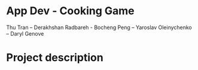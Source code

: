 # App Dev - Cooking Game
Thu Tran – Derakhshan Radbareh - Bocheng Peng – Yaroslav Oleinychenko – Daryl Genove
# Project description
